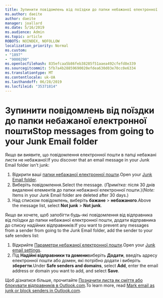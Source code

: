 ```yaml
---
title: Зупинити повідомлень від поїздки до папки небажаної електронної пошти в Outlook.com
ms.author: daeite
author: daeite
manager: joallard
ms.date: 5/16/2019
ms.audience: Admin
ms.topic: article
ROBOTS: NOINDEX, NOFOLLOW
localization_priority: Normal
ms.custom:
- "1897"
- "9000290"
ms.openlocfilehash: 835efcaa5b86feb38285f51aaea492cfefd8e339
ms.sourcegitcommit: 5fb7a4b28859690020efdea630d03e70cc0e6334
ms.translationtype: MT
ms.contentlocale: uk-UA
ms.lasthandoff: 06/28/2019
ms.locfileid: "35371814"
---
```

# <a name="stop-messages-from-going-to-your-junk-email-folder"></a><span data-ttu-id="3e387-102">Зупинити повідомлень від поїздки до папки небажаної електронної пошти</span><span class="sxs-lookup"><span data-stu-id="3e387-102">Stop messages from going to your Junk Email folder</span></span>

<span data-ttu-id="3e387-103">Якщо ви виявите, що повідомлення електронної пошти в папці небажані листи не небажаної:</span><span class="sxs-lookup"><span data-stu-id="3e387-103">If you discover that an email message in your Junk Email folder isn't junk:</span></span>

1. <span data-ttu-id="3e387-104">Відкрити ваші [папки небажаної електронної пошти](https://outlook.live.com/mail/junkemail).</span><span class="sxs-lookup"><span data-stu-id="3e387-104">Open your [Junk Email folder](https://outlook.live.com/mail/junkemail).</span></span>
1. <span data-ttu-id="3e387-105">Виберіть повідомлення.</span><span class="sxs-lookup"><span data-stu-id="3e387-105">Select the message.</span></span> <span data-ttu-id="3e387-106">(*Примітка:* після 30 днів видаленні елементів до папки небажаної електронної пошти.)</span><span class="sxs-lookup"><span data-stu-id="3e387-106">(*Note:* Items in your Junk Email folder are deleted after 30 days.)</span></span>
1. <span data-ttu-id="3e387-107">Над списком повідомлень, виберіть **бажане** > **небажаного**.</span><span class="sxs-lookup"><span data-stu-id="3e387-107">Above the message list, select **Not junk** > **Not junk**.</span></span>

<span data-ttu-id="3e387-108">Якщо ви хочете, щоб запобігти будь-які повідомлення від відправника від поїздки до папки небажаної електронної пошти, додати відправника до списку надійних відправників:</span><span class="sxs-lookup"><span data-stu-id="3e387-108">If you want to prevent any messages from a sender from going to the Junk Email folder, add the sender to your safe senders list:</span></span>

1. <span data-ttu-id="3e387-109">Відкрийте [Параметри небажаної електронної пошти](https://go.microsoft.com/fwlink/?linkid=2035804).</span><span class="sxs-lookup"><span data-stu-id="3e387-109">Open your [Junk email settings](https://go.microsoft.com/fwlink/?linkid=2035804).</span></span>
1. <span data-ttu-id="3e387-110">Під **Надійні відправники та домени**виберіть **Додати**, введіть адресу електронної пошти або домен, які потрібно додати і виберіть **зберегти**.</span><span class="sxs-lookup"><span data-stu-id="3e387-110">Under **Safe senders and domains**, select **Add**, enter the email address or domain you want to add, and select **Save**.</span></span>

<span data-ttu-id="3e387-111">Щоб дізнатися більше, прочитайте [Позначити листа як сміття або блокувати відправників в Outlook.com](https://support.office.com/article/a3ece97b-82f8-4a5e-9ac3-e92fa6427ae4).</span><span class="sxs-lookup"><span data-stu-id="3e387-111">To learn more, read [Mark email as junk or block senders in Outlook.com](https://support.office.com/article/a3ece97b-82f8-4a5e-9ac3-e92fa6427ae4).</span></span>
